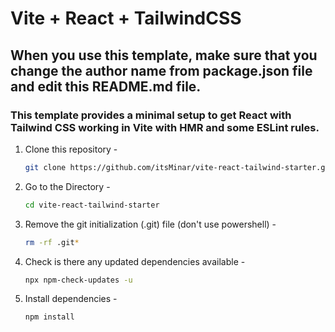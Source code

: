 # Vite + React + TailwindCSS

## When you use this template, make sure that you change the author name from package.json file and edit this README.md file.

### This template provides a minimal setup to get React with Tailwind CSS working in Vite with HMR and some ESLint rules.

1. Clone this repository -
   ```sh
   git clone https://github.com/itsMinar/vite-react-tailwind-starter.git
   ```
2. Go to the Directory -
   ```sh
   cd vite-react-tailwind-starter
   ```
3. Remove the git initialization (.git) file (don't use powershell) -
   ```sh
   rm -rf .git*
   ```
4. Check is there any updated dependencies available -
   ```sh
   npx npm-check-updates -u
   ```
5. Install dependencies -
   ```sh
   npm install
   ```
